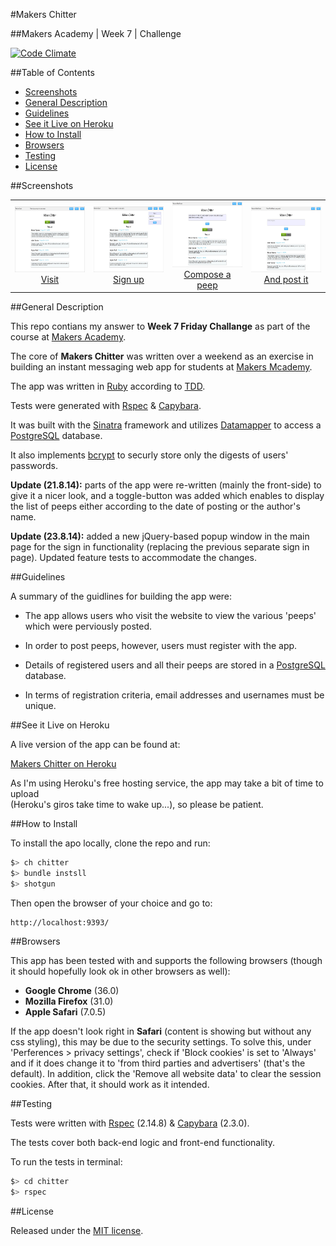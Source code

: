 #Makers Chitter

##Makers Academy | Week 7 | Challenge

[![Code Climate](https://codeclimate.com/github/nadavmatalon/chitter/badges/gpa.svg)](https://codeclimate.com/github/nadavmatalon/chitter)

##Table of Contents

* [Screenshots](#screenshots)
* [General Description](#general-description)
* [Guidelines](#guidelines)
* [See it Live on Heroku](#see-it-live-on-heroku)
* [How to Install](#how-to-install)
* [Browsers](#browsers)
* [Testing](#testing)
* [License](#license)


##Screenshots

<table>
	<tr>
		<td align="center" width=25% >
			<a href="https://raw.githubusercontent.com/nadavmatalon/chitter/master/public/images/chitter_1.jpg">
				<img src="public/images/chitter_1.jpg" height="105px" />
				Visit
			</a>
		</td>
		<td align="center" width=25% >
			<a href="https://raw.githubusercontent.com/nadavmatalon/chitter/master/public/images/chitter_2.jpg">
				<img src="public/images/chitter_2.jpg" height="105px" />
				Sign up
			</a>
		</td>
		<td align="center" width=25% >
			<a href="https://raw.githubusercontent.com/nadavmatalon/chitter/master/public/images/chitter_3.jpg">
				<img src="public/images/chitter_3.jpg" height="105px" />
				Compose a peep
			</a>
		</td>
		<td align="center" width=25% >
			<a href="https://raw.githubusercontent.com/nadavmatalon/chitter/master/public/images/chitter_4.jpg">
				<img src="public/images/chitter_4.jpg" height="105px" />
				And post it
			</a>
		</td>
	</tr>
</table>


##General Description

This repo contians my answer to __Week 7 Friday Challange__ as part 
of the course at [Makers Academy](http://www.makersacademy.com/).
 
The core of <strong>Makers Chitter</strong> was written over a weekend as 
an exercise in building an instant messaging web app for students 
at [Makers Mcademy](http://www.makersacademy.com/).

The app was written in [Ruby](https://www.ruby-lang.org/en/) according 
to [TDD](http://en.wikipedia.org/wiki/Test-driven_development).

Tests were generated with [Rspec](http://rspec.info) 
&amp; [Capybara](https://github.com/jnicklas/capybara).

It was built with the [Sinatra](http://www.sinatrarb.com/) framework and 
utilizes [Datamapper](http://datamapper.org/) to access a 
[PostgreSQL](http://www.postgresql.org/) database.

It also implements [bcrypt](https://github.com/codahale/bcrypt-ruby) to securly store only 
the digests of users' passwords.

__Update (21.8.14):__ parts of the app were re-written (mainly the front-side) 
to give it a nicer look, and a toggle-button was added which enables to display 
the list of peeps either according to the date of posting or the author's name.

__Update (23.8.14):__ added a new jQuery-based popup window in the main page for the 
sign in functionality (replacing the previous separate sign in page). Updated feature 
tests to accommodate the changes. 


##Guidelines

A summary of the guidlines for building the app were:

* The app allows users who visit the website to view the various 'peeps' which 
  were perviously posted.

* In order to post peeps, however, users must register with the app.

* Details of registered users and all their peeps are stored in a 
  [PostgreSQL](http://www.postgresql.org/) database.

* In terms of registration criteria, email addresses and usernames must be unique.


##See it Live on Heroku

A live version of the app can be found at:

[Makers Chitter on Heroku](http://makers-chitter.herokuapp.com)

As I'm using Heroku's free hosting service, the app may take a bit of time to upload<br/>
(Heroku's giros take time to wake up...), so please be patient.


##How to Install

To install the apo locally, clone the repo and run:

```bash
$> ch chitter
$> bundle instsll
$> shotgun
```

Then open the browser of your choice and go to:

```
http://localhost:9393/
```


##Browsers

 This app has been tested with and supports the following browsers (though it should hopefully
 look ok in other browsers as well):

* __Google Chrome__ (36.0)
* __Mozilla Firefox__ (31.0)
* __Apple Safari__ (7.0.5)

If the app doesn't look right in __Safari__ (content is showing but without any css styling), 
this may be due to the security settings. To solve this, under 'Perferences > privacy settings', 
check if 'Block cookies' is set to 'Always' and if it does change it to 'from third parties 
and advertisers' (that's the default). In addition, click the 'Remove all website data' 
to clear the session cookies. After that, it should work as it intended.


##Testing

Tests were written with [Rspec](http://rspec.info) (2.14.8) &amp; 
[Capybara](https://github.com/jnicklas/capybara) (2.3.0).

The tests cover both back-end logic and front-end functionality.

To run the tests in terminal: 

```bash
$> cd chitter
$> rspec
```

##License

<p>Released under the <a href="http://www.opensource.org/licenses/MIT">MIT license</a>.</p>

